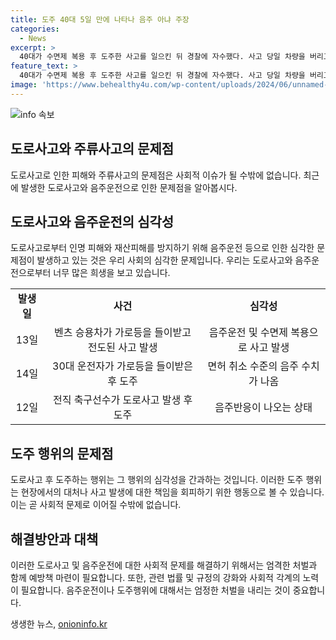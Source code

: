 ```yaml
---
title: 도주 40대 5일 만에 나타나 음주 아냐 주장
categories:
  - News
excerpt: >
  40대가 수면제 복용 후 도주한 사고를 일으킨 뒤 경찰에 자수했다. 사고 당일 차량을 버리고 도피했으며, 모습이 CCTV에 찍혔다. A씨는 음주운전 부인하고 수면제 과다복용으로 사고가 났다고 주장 중이다. 그러나 경찰은 추가 혐의를 검토 중이며, 수면제 성분 분석 중이다. 이와 관련해 음주 교통사고가 잇따라 발생하고 있으며, 경찰은 수사를 진행 중이다.
feature_text: >
  40대가 수면제 복용 후 도주한 사고를 일으킨 뒤 경찰에 자수했다. 사고 당일 차량을 버리고 도피했으며, 모습이 CCTV에 찍혔다. A씨는 음주운전 부인하고 수면제 과다복용으로 사고가 났다고 주장 중이다. 그러나 경찰은 추가 혐의를 검토 중이며, 수면제 성분 분석 중이다. 이와 관련해 음주 교통사고가 잇따라 발생하고 있으며, 경찰은 수사를 진행 중이다.
image: 'https://www.behealthy4u.com/wp-content/uploads/2024/06/unnamed-file.png'
---
```


<p><img src="https://www.behealthy4u.com/wp-content/uploads/2024/06/unnamed-file.png" alt="info 속보" /></p>

<h2 data-ke-size="size26">도로사고와 주류사고의 문제점</h2>

<p data-ke-size="size16">도로사고로 인한 피해와 주류사고의 문제점은 사회적 이슈가 될 수밖에 없습니다. 최근에 발생한 도로사고와 음주운전으로 인한 문제점을 알아봅시다.</p>

<h2 data-ke-size="size24">도로사고와 음주운전의 심각성</h2>

<p data-ke-size="size16">도로사고로부터 인명 피해와 재산피해를 방지하기 위해 음주운전 등으로 인한 심각한 문제점이 발생하고 있는 것은 우리 사회의 심각한 문제입니다. 우리는 도로사고와 음주운전으로부터 너무 많은 희생을 보고 있습니다.</p>

<table>
  <tr>
    <td style="text-align: center; height: 17px;"><b>발생일</b></td>
    <td style="text-align: center; height: 17px;"><b>사건</b></td>
    <td style="text-align: center; height: 17px;"><b>심각성</b></td>
  </tr>
  <tr>
    <td style="text-align: center; height: 17px;">13일</b></td>
    <td style="text-align: center; height: 17px;">벤츠 승용차가 가로등을 들이받고 전도된 사고 발생</b></td>
    <td style="text-align: center; height: 17px;">음주운전 및 수면제 복용으로 사고 발생</b></td>
  </tr>
  <tr>
    <td style="text-align: center; height: 17px;">14일</b></td>
    <td style="text-align: center; height: 17px;">30대 운전자가 가로등을 들이받은 후 도주</b></td>
    <td style="text-align: center; height: 17px;">면허 취소 수준의 음주 수치가 나옴</b></td>
  </tr>
  <tr>
    <td style="text-align: center; height: 17px;">12일</b></td>
    <td style="text-align: center; height: 17px;">전직 축구선수가 도로사고 발생 후 도주</b></td>
    <td style="text-align: center; height: 17px;">음주반응이 나오는 상태</b></td>
  </tr>
</table>

<h2 data-ke-size="size24">도주 행위의 문제점</h2>

<p data-ke-size="size16">도로사고 후 도주하는 행위는 그 행위의 심각성을 간과하는 것입니다. 이러한 도주 행위는 현장에서의 대처나 사고 발생에 대한 책임을 회피하기 위한 행동으로 볼 수 있습니다. 이는 곧 사회적 문제로 이어질 수밖에 없습니다.</p>

<h2 data-ke-size="size24">해결방안과 대책</h2>

<p data-ke-size="size16">이러한 도로사고 및 음주운전에 대한 사회적 문제를 해결하기 위해서는 엄격한 처벌과 함께 예방책 마련이 필요합니다. 또한, 관련 법률 및 규정의 강화와 사회적 각계의 노력이 필요합니다. 음주운전이나 도주행위에 대해서는 엄정한 처벌을 내리는 것이 중요합니다.</p>
생생한 뉴스, <a href="https://onioninfo.kr" rel="dofollow">onioninfo.kr</a>


